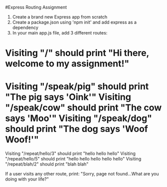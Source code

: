 #Express Routing Assignment

1. Create a brand new Express app from scratch
2. Create a package.json using 'npm init' and add express as a dependency
3. In your main app.js file, add 3 different routes:

Visiting "/" should print "Hi there, welcome to my assignment!"
===================================================================
Visiting "/speak/pig" should print "The pig says 'Oink'"
Visiting "/speak/cow" should print "The cow says 'Moo'"
Visiting "/speak/dog" should print "The dog says 'Woof Woof!'"
===================================================================
Visiting "/repeat/hello/3" should print "hello hello hello"
Visiting "/repeat/hello/5" should print "hello hello hello hello hello"
Visiting "/repeat/blah/2" should print "blah blah"

If a user visits any other route, print:
"Sorry, page not found...What are you doing with your life?"